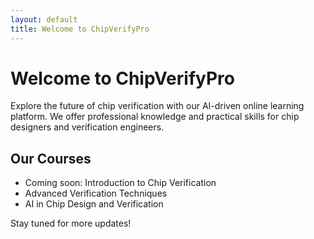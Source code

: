 ```yaml
---
layout: default
title: Welcome to ChipVerifyPro
---
```


# Welcome to ChipVerifyPro

Explore the future of chip verification with our AI-driven online learning platform. We offer professional knowledge and practical skills for chip designers and verification engineers.

## Our Courses

- Coming soon: Introduction to Chip Verification
- Advanced Verification Techniques
- AI in Chip Design and Verification

Stay tuned for more updates!
